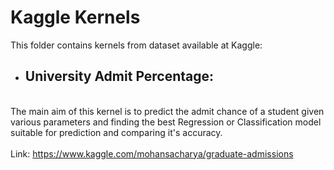 # Kaggle Kernels
This folder contains kernels from dataset available at Kaggle:
* ## University Admit Percentage: 
<br>  The main aim of this kernel is to predict the admit chance of a student given various parameters and                                       finding the best Regression or Classification model suitable for prediction and comparing it's accuracy.</br>
  <br>Link: https://www.kaggle.com/mohansacharya/graduate-admissions</br>
